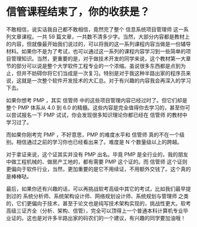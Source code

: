 # 信管课程结束了，你的收获是？

不敢相信，说实话我自己都不敢相信，竟然完了整个 信息系统项目管理师 这一系列文章课程。一共 59 篇文章，一共数不清多少字。当然，大部分内容都是教材上的内容，但就像最开始我们说过的，可以将我的这一系列课程内容当做是一份辅导材料。如果你不是为了考试，也可以通过这一系列的课程内容学习到一些简单的项目管理知识。当然，更重要的是，对于做技术开发的同学来说，这个教材第一大章节的部分可以说是整个大学软件工程专业的一个浓缩。虽说很多东西都是点到为止，但并不妨碍你将它们当成是一次复习。特别是对于我这种半路出家的程序员来说，这就是一次整个软件开发技术的大汇总。对于有兴趣的内容我会再深入的学习下去。

如果你想考 PMP ，其实 信管师 中的这些项目管理内容已经过时了。但它们却是整个 PMP 体系从 4.0 到 6.0 的精髓。这些内容是完全值得你去学习的，甚至你可以尝试报名一下 PMP 试试，你会发现很多知识理论你都已经在 信管师 的教材中学习过了。

而如果你刚考完 PMP ，不好意思，PMP 的难度水平和 信管师 真的不在一个级别。相信通过之前的学习你也已经看出来了。难度是 N 个数量级以上的跨越。

对于拿证来说，这个证其实并没有 PMP 出名。毕竟 PMP 是全行业的，我的朋友中做工程机械的、做房产工地的，都有需要 PMP 这个证的。而 信管师 这个证则更偏向于软件行业，当然，更加重要的是它不用续证，不用额外交钱了。这个真的是棒棒哒。

最后，如果你还有兴趣的话，可以再挑战软考高级中其它的考试，比如我们最早提到过的 系统分析师、系统架构设计师、网络规划设计师、系统规划与管理师 之类的，它们更偏向于技术，甚至于论文也是纯写技术架构实现的，挑战性更大。软考高级三证齐全（分析、架构、信管），完全可以顶得上一个普通本科计算机专业毕业证的。这也是对许多半路出家的码农们的一个建议，有兴趣的同学要加油哦！

